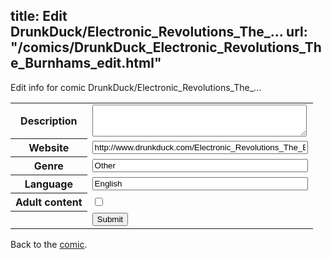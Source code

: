 title: Edit DrunkDuck/Electronic_Revolutions_The_...
url: "/comics/DrunkDuck_Electronic_Revolutions_The_Burnhams_edit.html"
---
Edit info for comic DrunkDuck/Electronic_Revolutions_The_...

<form name="comic" action="http://gaepostmail.appspot.com/comic/" method="post">
<table class="comicinfo">
<tr>
<th>Description</th><td><textarea name="description" cols="40" rows="3"></textarea></td>
</tr>
<tr>
<th>Website</th><td><input type="text" name="url" value="http://www.drunkduck.com/Electronic_Revolutions_The_Burnhams/" size="40"/></td>
</tr>
<tr>
<th>Genre</th><td><input type="text" name="genre" value="Other" size="40"/></td>
</tr>
<tr>
<th>Language</th><td><input type="text" name="language" value="English" size="40"/></td>
</tr>
<tr>
<th>Adult content</th><td><input type="checkbox" name="adult" value="adult" /></td>
</tr>
<tr>
<th></th><td>
<input type="hidden" name="comic" value="DrunkDuck_Electronic_Revolutions_The_Burnhams" />
<input type="submit" name="submit" value="Submit" />
</td>
</tr>
</table>
</form>

Back to the [comic](DrunkDuck_Electronic_Revolutions_The_Burnhams.html).
